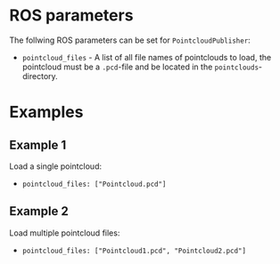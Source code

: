 # ROS parameters
The follwing ROS parameters can be set for `PointcloudPublisher`:
- `pointcloud_files` - A list of all file names of pointclouds to load, the pointcloud must be a `.pcd`-file and be located in the `pointclouds`-directory.

# Examples
## Example 1
Load a single pointcloud:
- `pointcloud_files: ["Pointcloud.pcd"]`

## Example 2
Load multiple pointcloud files:
- `pointcloud_files: ["Pointcloud1.pcd", "Pointcloud2.pcd"]`
